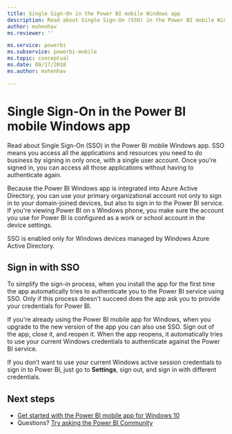 ```yaml
---
title: Single Sign-On in the Power BI mobile Windows app
description: Read about Single Sign-On (SSO) in the Power BI mobile Windows app. SSO means you access all the applications and resources you need to do business by signing in only once, with a single user account.
author: mshenhav
ms.reviewer: ''

ms.service: powerbi
ms.subservice: powerbi-mobile
ms.topic: conceptual
ms.date: 09/17/2018
ms.author: mshenhav

---
```

# Single Sign-On in the Power BI mobile Windows app

Read about Single Sign-On (SSO) in the Power BI mobile Windows app. SSO means you access all the applications and resources you need to do business by signing in only once, with a single user account. Once you're signed in, you can access all those applications without having to authenticate again. 

Because the Power BI Windows app is integrated into Azure Active Directory, you can use your primary organizational account not only to sign in to your domain-joined devices, but also to sign in to the Power BI service. If you're viewing Power BI on s Windows phone, you make sure the account you use for Power BI is configured as a work or school account in the device settings.  

SSO is enabled only for Windows devices managed by Windows Azure Active Directory. 

## Sign in with SSO

To simplify the sign-in process, when you install the app for the first time the app automatically tries to authenticate you to the Power BI service using SSO. Only if this process doesn't succeed does the app ask you to provide your credentials for Power BI.  

If you're already using the Power BI mobile app for Windows, when you upgrade to the new version of the app you can also use SSO. Sign out of the app, close it, and reopen it. When the app reopens, it automatically tries to use your current Windows credentials to authenticate against the Power BI service. 

If you don’t want to use your current Windows active session credentials to sign in to Power BI, just go to **Settings**, sign out, and sign in with different credentials. 
 
## Next steps

- [Get started with the Power BI mobile app for Windows 10](mobile-windows-10-phone-app-get-started.md)
- Questions? [Try asking the Power BI Community](https://community.powerbi.com/)

